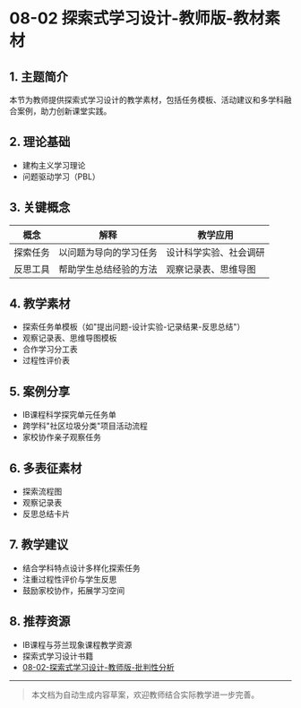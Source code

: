 # 08-02 探索式学习设计-教师版-教材素材

## 1. 主题简介

本节为教师提供探索式学习设计的教学素材，包括任务模板、活动建议和多学科融合案例，助力创新课堂实践。

## 2. 理论基础

- 建构主义学习理论
- 问题驱动学习（PBL）

## 3. 关键概念

| 概念 | 解释 | 教学应用 |
|------|------|------|
| 探索任务 | 以问题为导向的学习任务 | 设计科学实验、社会调研 |
| 反思工具 | 帮助学生总结经验的方法 | 观察记录表、思维导图 |

## 4. 教学素材

- 探索任务单模板（如"提出问题-设计实验-记录结果-反思总结"）
- 观察记录表、思维导图模板
- 合作学习分工表
- 过程性评价表

## 5. 案例分享

- IB课程科学探究单元任务单
- 跨学科"社区垃圾分类"项目活动流程
- 家校协作亲子观察任务

## 6. 多表征素材

- 探索流程图
- 观察记录表
- 反思总结卡片

## 7. 教学建议

- 结合学科特点设计多样化探索任务
- 注重过程性评价与学生反思
- 鼓励家校协作，拓展学习空间

## 8. 推荐资源

- IB课程与芬兰现象课程教学资源
- 探索式学习设计书籍
- [08-02-探索式学习设计-教师版-批判性分析](./08-02-探索式学习设计-教师版-批判性分析.md)

---

> 本文档为自动生成内容草案，欢迎教师结合实际教学进一步完善。

